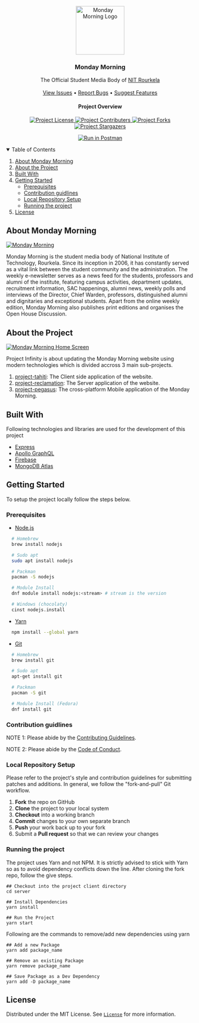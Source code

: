<p align="center">
  <a href="https://github.com/Monday-Morning/project-infinity-migrate">
    <img src="repoImages/logo.png" alt="Monday Morning Logo" width="130">
  </a>

  <h3 align="center">Monday Morning</h3>

  <p align="center">
    The Official Student Media Body of <a href="https://nitrkl.ac.in">NIT Rourkela</a>
    <br />
    <br />
    <a href="https://github.com/Monday-Morning/project-infinity-migrate/issues">View Issues</a>
    •
    <a href="https://github.com/Monday-Morning/project-infinity-migrate/issues/new?assignees=&labels=bug&template=bug_report.md&title=bug%3A+">Report Bugs</a>
    •
    <a href="https://github.com/Monday-Morning/project-infinity-migrate/issues/new?assignees=&labels=enhancement&template=feature_request.md&title=enhancement%3A+">Suggest Features</a>
  </p>
</p>

<p align="center">
	<h4 align="center">Project Overview</h4>

  <p align="center">
			<a href="https://github.com/Monday-Morning/project-infinity-migrate/blob/main/LICENSE">
    		<img src="https://img.shields.io/github/license/Monday-Morning/project-infinity-migrate?style=plastic" alt="Project License">
    	</a>
			<a href="https://github.com/Monday-Morning/project-infinity-migrate/graphs/contributors">
    		<img src="https://img.shields.io/github/contributors/Monday-Morning/project-infinity-migrate?style=plastic" alt="Project Contributers">
    	</a>
			<a href="https://github.com/Monday-Morning/project-infinity-migrate/network/members">
    		<img src="https://img.shields.io/github/forks/Monday-Morning/project-infinity-migrate?style=plastic" alt="Project Forks">
    	</a>
			<a href="https://github.com/Monday-Morning/project-infinity-migrate/stargazers">
    		<img src="https://img.shields.io/github/stars/Monday-Morning/project-infinity-migrate?style=plastic" alt="Project Stargazers">
    	</a>
	</p>
	
  <p align="center">
			<a href="https://app.getpostman.com/run-collection/12460663-3f55b1ed-143c-4408-84d8-2af2b529952c?action=collection%2Ffork&collection-url=entityId%3D12460663-3f55b1ed-143c-4408-84d8-2af2b529952c%26entityType%3Dcollection%26workspaceId%3Dc4baa274-1d2d-42ae-885e-05446764e081">
    		<img src="https://run.pstmn.io/button.svg" alt="Run in Postman">
    	</a>
	</p>

</p>

<!-- [![Staging Release][staging-deploy-shield]][staging-deploy-link]
[![Production Release][production-deploy-shield]][production-deploy-link]

[![Contributors][contributors-shield]][contributors-url]
[![Forks][forks-shield]][forks-url]
[![Stargazers][stars-shield]][stars-url]
[![MIT License][license-shield]][license-url] -->

<!-- TABLE OF CONTENTS -->
<details open="open">
  <summary>Table of Contents</summary>
  <ol>
    <li><a href="#about-monday-morning">About Monday Morning</a></li>
    <li><a href="#about-the-project">About the Project</a></li>
    <li><a href="#built-with">Built With</a></li>
    <li>
      <a href="#getting-started">Getting Started</a>
      <ul>
        <li><a href="#prerequisites">Prerequisites</a></li>
        <li><a href="#contribution-guidlines">Contribution guidlines</a></li>
        <li><a href="#local-repository-setup">Local Repository Setup</a></li>
        <li><a href="#running-the-project">Running the project</a></li>
      </ul>
    </li>
    <li><a href="#license">License</a></li>
  </ol>
</details>

## About Monday Morning

[![Monday Morning][repo-cover]](https://mondaymorning.nitrkl.ac.in)

Monday Morning is the student media body of National Institute of Technology, Rourkela. Since its inception in 2006, it has constantly served as a vital link between the student community and the administration. The weekly e-newsletter serves as a news feed for the students, professors and alumni of the institute, featuring campus activities, department updates, recruitment information, SAC happenings, alumni news, weekly polls and interviews of the Director, Chief Warden, professors, distinguished alumni and dignitaries and exceptional students. Apart from the online weekly edition, Monday Morning also publishes print editions and organises the Open House Discussion.

## About the Project

[![Monday Morning Home Screen][home-screen]](https://mondaymorning.nitrkl.ac.in)

Project Infinity is about updating the Monday Morning website using modern technologies which is divided accross 3 main sub-projects.

1. [project-tahiti](https://github.com/Monday-Morning/project-tahiti): The Client side application of the website.
1. [project-reclamation](https://github.com/Monday-Morning/project-reclamation): The Server application of the website.
1. [project-pegasus](https://github.com/Monday-Morning/project-pegasus): The cross-platform Mobile application of the Monday Morning.

## Built With

Following technologies and libraries are used for the development of this project

- [Express](https://expressjs.com/)
- [Apollo GraphQL](https://www.apollographql.com/)
- [Firebase](https://firebase.google.com/)
- [MongoDB Atlas](https://www.mongodb.com/atlas/database)

## Getting Started

To setup the project locally follow the steps below.

### Prerequisites

- [Node.js](https://nodejs.org/en/download/)

```sh
  # Homebrew
  brew install nodejs

  # Sudo apt
  sudo apt install nodejs

  # Packman
  pacman -S nodejs

  # Module Install
  dnf module install nodejs:<stream> # stream is the version

  # Windows (chocolaty)
  cinst nodejs.install

```

- [Yarn](https://classic.yarnpkg.com/en/docs/install/)

```sh
  npm install --global yarn
```

- [Git](https://git-scm.com/downloads)

```sh
  # Homebrew
  brew install git

  # Sudo apt
  apt-get install git

  # Packman
  pacman -S git

  # Module Install (Fedora)
  dnf install git

```

### Contribution guidlines

NOTE 1: Please abide by the [Contributing Guidelines](https://github.com/Monday-Morning/project-infinity-migrate/blob/main/CONTRIBUTING.md).

NOTE 2: Please abide by the [Code of Conduct](https://github.com/Monday-Morning/project-infinity-migrate/blob/main/CODE_OF_CONDUCT.md).

### Local Repository Setup

Please refer to the project's style and contribution guidelines for submitting patches and additions. In general, we follow the "fork-and-pull" Git workflow.

1.  **Fork** the repo on GitHub
2.  **Clone** the project to your local system
3.  **Checkout** into a working branch
4.  **Commit** changes to your own separate branch
5.  **Push** your work back up to your fork
6.  Submit a **Pull request** so that we can review your changes

### Running the project

The project uses Yarn and not NPM. It is strictly advised to stick with Yarn so as to avoid dependency conflicts down the line. After cloning the fork repo, follow the give steps.

```
## Checkout into the project client directory
cd server

## Install Dependencies
yarn install

## Run the Project
yarn start

```

Following are the commands to remove/add new dependencies using yarn

```
## Add a new Package
yarn add package_name

## Remove an existing Package
yarn remove package_name

## Save Package as a Dev Dependency
yarn add -D package_name
```

## License

Distributed under the MIT License. See [`License`][license-url] for more information.

<!-- MARKDOWN LINKS & IMAGES -->
<!-- https://www.markdownguide.org/basic-syntax/#reference-style-links -->

[contributors-shield]: https://img.shields.io/github/contributors/Monday-Morning/project-infinity-migrate?style=plastic
[contributors-url]: https://github.com/Monday-Morning/project-infinity-migrate/graphs/contributors
[forks-shield]: https://img.shields.io/github/forks/Monday-Morning/project-infinity-migrate?style=plastic
[forks-url]: https://github.com/Monday-Morning/project-infinity-migrate/network/members
[stars-shield]: https://img.shields.io/github/stars/Monday-Morning/project-infinity-migrate?style=plastic
[stars-url]: https://github.com/Monday-Morning/project-infinity-migrate/stargazers
[issues-shield]: https://img.shields.io/github/issues/Monday-Morning/project-infinity-migrate?style=plastic
[issues-url]: https://github.com/Monday-Morning/project-infinity-migrate/issues
[license-shield]: https://img.shields.io/github/license/Monday-Morning/project-infinity-migrate?style=plastic
[license-url]: https://github.com/Monday-Morning/project-infinity-migrate/blob/main/LICENSE
[staging-checks-shield]: https://github.com/Monday-Morning/project-infinity-migrate/actions/workflows/staging.yml/badge.svg
[staging-checks-link]: https://github.com/Monday-Morning/project-infinity-migrate/actions/workflows/staging.yml
[production-workflow-shield]: https://github.com/Monday-Morning/project-infinity-migrate/actions/workflows/production.yml/badge.svg
[production-workflow-link]: https://github.com/Monday-Morning/project-infinity-migrate/actions/workflows/production.yml
[home-screen]: repoImages/homeScreen.jpeg
[repo-cover]: repoImages/cover.png
[repo-logo]: repoImages/logo.png
